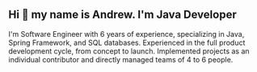 ## Hi 👋 my name is Andrew. I'm Java Developer

I'm Software Engineer with 6 years of experience, specializing in Java, Spring Framework, and SQL databases. Experienced in the full product development cycle, from concept to launch. Implemented projects as an individual contributor and directly managed teams of 4 to 6 people.

